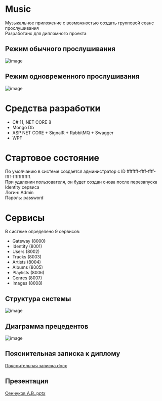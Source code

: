 # Music
Музыкальное приложение с возможностью создать групповой сеанс прослушивания  
Разработано для дипломного проекта  

## Режим обычного прослушивания
![image](https://github.com/Grapple228/MusicApp-Final/assets/97295498/0c537cc3-5c1d-4ad8-80f6-049ae063924b)


## Режим одновременного прослушивания
![image](https://github.com/Grapple228/MusicApp-Final/assets/97295498/57c207d0-01dc-43ab-89af-3a2c0179d3a7)

# Средства разработки
- C# 11, NET CORE 8
- Mongo Db
- ASP NET CORE + SignalR + RabbitMQ + Swagger
- WPF

# Стартовое состояние
По умолчанию в системе создается администратор с ID ffffffff-ffff-ffff-ffff-ffffffffffff.  
При удалении пользователя, он будет создан снова после перезапуска Identity сервиса  
Логин: Admin  
Пароль: password

# Сервисы
В системе определено 9 сервисов:
- Gateway (8000)
- Identity (8001)
- Users (8002)
- Tracks (8003)
- Artists (8004)
- Albums (8005)
- Playlists (8006)
- Genres (8007)
- Images (8008)

## Структура системы
![image](https://github.com/Grapple228/MusicApp-Final/assets/97295498/83e6b26f-abd7-42dc-9943-6e079107bad2)

## Диаграмма прецедентов
![image](https://github.com/Grapple228/MusicApp-Final/assets/97295498/5e81bf4b-0ab7-4b3f-bb8f-8c9a47f7c4b6)

## Пояснительная записка к диплому  
[Пояснительная записка.docx](https://github.com/Grapple228/MusicApp-Final/files/11816052/default.docx)

## Презентация
[Сенчуков А.В..pptx](https://github.com/Grapple228/MusicApp-Final/files/11816059/default.pptx)
